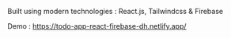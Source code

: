 Built using modern technologies : React.js, Tailwindcss & Firebase

Demo : https://todo-app-react-firebase-dh.netlify.app/
